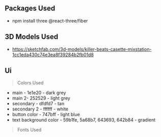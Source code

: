
## Packages Used

- npm install three @react-three/fiber


## 3D Models Used

- https://sketchfab.com/3d-models/killer-beats-casette-mixstation-1cc1eda430c74e3ea8f39284b2fb01d8

## Ui

> Colors Used
- main - 1e1e20 - dark grey
- main 2- 252529 - light grey
- secondary - dfdfd7 - tan
- secondary 2 - ffffff - white
- button color - 747bff - light blue
- text background color - 59b1fe, 5a68b7, 643693, 642b84 - gradient

>Fonts Used

